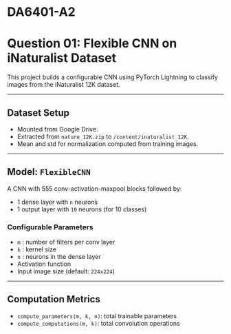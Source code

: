 # DA6401-A2
# Question 01: Flexible CNN on iNaturalist Dataset

This project builds a configurable CNN using PyTorch Lightning to classify images from the iNaturalist 12K dataset.

---

## Dataset Setup
- Mounted from Google Drive.
- Extracted from `nature_12K.zip` to `/content/inaturalist_12K`.
- Mean and std for normalization computed from training images.

---

## Model: `FlexibleCNN`
A CNN with 555 conv-activation-maxpool blocks followed by:
- 1 dense layer with `n` neurons
- 1 output layer with `10` neurons (for 10 classes)

### Configurable Parameters
- `m` : number of filters per conv layer  
- `k` : kernel size  
- `n` : neurons in the dense layer  
- Activation function 
- Input image size (default: `224x224`)  

---

## Computation Metrics
- `compute_parameters(m, k, n)`: total trainable parameters  
- `compute_computations(m, k)`: total convolution operations  


